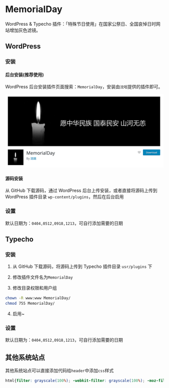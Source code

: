 # MemorialDay

WordPress & Typecho 插件：「特殊节日使用」在国家公祭日、全国哀悼日时网站增加灰色滤镜。

## WordPress

### 安装

#### 后台安装(推荐使用)

WordPress 后台安装插件页面搜索：`MemorialDay`，安装由`沈唁`提供的插件即可。

<a href="https://wordpress.org/plugins/memorialday"><img src=".wordpress-org/wordpress-MemorialDay.png"></a>

#### 源码安装

从 GitHub 下载源码，通过 WordPress 后台上传安装，或者直接将源码上传到 WordPress 插件目录 `wp-content/plugins`，然后在后台启用

### 设置

默认日期为：`0404,0512,0918,1213`，可自行添加需要的日期

## Typecho

### 安装

1. 从 GitHub 下载源码，将源码上传到 Typecho 插件目录 `usr/plugins` 下

2. 修改插件文件名为`MemorialDay`

3. 修改目录权限和用户组

```bash
chown -R www:www MemorialDay/
chmod 755 MemorialDay/
```

4. 启用~

### 设置

默认日期为：`0404,0512,0918,1213`，可自行添加需要的日期

## 其他系统站点

其他系统站点可以直接添加代码给`header`中添加`css`样式

```css
html{filter: grayscale(100%); -webkit-filter: grayscale(100%); -moz-filter: grayscale(100%); -ms-filter: grayscale(100%); -o-filter: grayscale(100%); filter: url("data:image/svg+xml;utf8,#grayscale"); filter:progid:DXImageTransform.Microsoft.BasicImage(grayscale=1); -webkit-filter: grayscale(1);}
```
